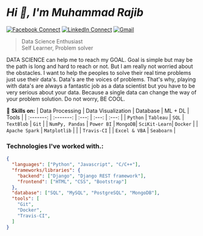 # *Hi 👋, I'm Muhammad Rajib*

[![Facebook Connect](https://img.shields.io/badge/Facebook-1877F2?style=for-the-badge&logo=facebook&logoColor=white)](https://www.facebook.com/muhammadrajib8521/)
[![LinkedIn Connect](https://img.shields.io/badge/LinkedIn-0077B5?style=for-the-badge&logo=linkedin&logoColor=white)](https://www.linkedin.com/in/muhammad-rajib-5369921b7/)
[![Gmail](https://img.shields.io/badge/Gmail-D14836?style=for-the-badge&logo=gmail&logoColor=white)](mailto:rajibhossain8521@gmail.com?subject=From%20GitHub&&body=Hi,%20there.%20Found%20you%20on%20GitHub!%20Let's%20talk%20about...)

> Data Science Enthusiast <br/>
> Self Learner, Problem solver

DATA SCIENCE can help me to reach my GOAL. Goal is simple but may be the path is long and hard to reach or not. But I am really not worried about the obstacles. I want to help the peoples to solve their real time problems just use their data's. Data's are the voices of problems. That's why, playing with data's are always a fantastic job as a data scientist but you have to be very serious about your data. Because a single data can change the way of your problem solution. Do not worry, BE COOL.

🔭 <b>Skills on:</b>
| Data Processing | Data Visualization | Database | ML + DL       |  Tools      |
|  :-------:      |     :-------:      | :---:    | :---:         |  :---:      |
| `Python`        | `Tableau`          | `SQL`    | `TextBlob`    | `Git`       |
| `NumPy, Pandas` | `Power BI`         | `MongoDB`| `SciKit-Learn`| `Docker`    |
| `Apache Spark`  | `Matplotlib`       |          |               | `Travis-CI` |
| `Excel & VBA`   | `Seaboarn`         |       

### Technologies I've worked with.:

```json
{
  "languages": ["Python", "Javascript", "C/C++"],
  "frameworks/libraries": {
    "backend": ["Django", "Django REST framework"],
    "frontend": ["HTML", "CSS", "Bootstrap"]
  },
  "database": ["SQL", "MySQL", "PostgreSQL", "MongoDB"],
  "tools": [
    "Git",
    "Docker",
    "Travis-CI",
  ]
}
```
